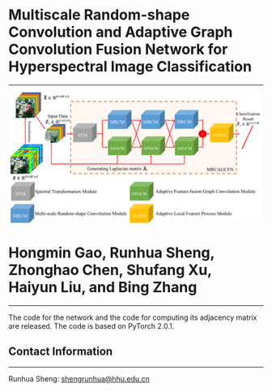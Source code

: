 # Multiscale Random-shape Convolution and Adaptive Graph Convolution Fusion Network for Hyperspectral Image Classification
----------
![image](https://github.com/shengrunhua/MRCAGCFN/blob/main/Overview%20of%20proposed%20MRCAGCFN.png)
# Hongmin Gao, Runhua Sheng, Zhonghao Chen, Shufang Xu, Haiyun Liu, and Bing Zhang
----------
The code for the network and the code for computing its adjacency matrix are released. The code is based on PyTorch 2.0.1.
## Contact Information
----------
Runhua Sheng: shengrunhua@hhu.edu.cn
